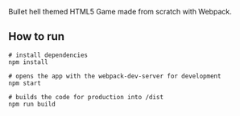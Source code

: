 Bullet hell themed HTML5 Game made from scratch with Webpack.

## How to run

```
# install dependencies
npm install

# opens the app with the webpack-dev-server for development
npm start

# builds the code for production into /dist
npm run build
```